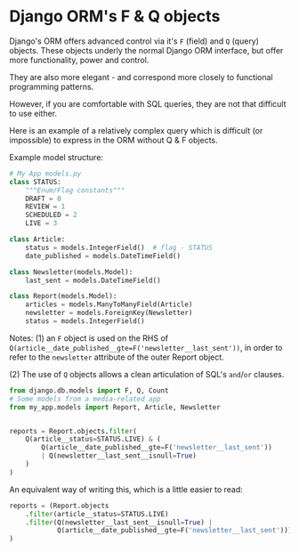 # Django ORM's F & Q objects

Django's ORM offers advanced control via it's `F` (field) and `Q` (query) objects. These objects underly the normal Django ORM interface, but offer more functionality, power and control.

They are also more elegant - and correspond more closely to functional programming patterns.

However, if you are comfortable with SQL queries, they are not that difficult to use either.

Here is an example of a relatively complex query which is difficult (or impossible) to express in the ORM without Q & F objects.



Example model structure:



```python
# My App models.py
class STATUS:
    """Enum/Flag constants"""
    DRAFT = 0
    REVIEW = 1
    SCHEDULED = 2
    LIVE = 3

class Article:
    status = models.IntegerField()  # flag - STATUS
    date_published = models.DateTimeField()

class Newsletter(models.Model):
    last_sent = models.DateTimeField()

class Report(models.Model):
    articles = models.ManyToManyField(Article)
    newsletter = models.ForeignKey(Newsletter)
    status = models.IntegerField()
```

Notes:
(1) an `F` object is used on the RHS of `Q(article__date_published__gte=F('newsletter__last_sent'))`, in order to refer to the `newsletter` attribute of the outer Report object.

(2) The use of `Q` objects allows a clean articulation of SQL's `and`/`or` clauses.


```python
from django.db.models import F, Q, Count
# Some models from a media-related app
from my_app.models import Report, Article, Newsletter


reports = Report.objects.filter(
    Q(article__status=STATUS.LIVE) & (
        Q(article__date_published__gte=F('newsletter__last_sent'))
        | Q(newsletter__last_sent__isnull=True)
    )
)
```

An equivalent way of writing this, which is a little easier to read:

```python
reports = (Report.objects
    .filter(article__status=STATUS.LIVE)
    .filter(Q(newsletter__last_sent__isnull=True) |
            Q(article__date_published__gte=F('newsletter__last_sent')))
)
```

